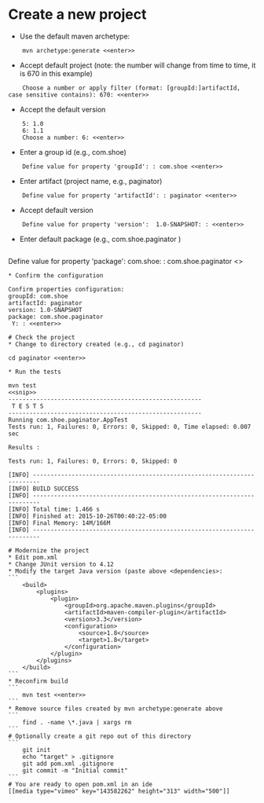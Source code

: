 # Create a new project
* Use the default maven archetype:
```
    mvn archetype:generate <<enter>>
```
* Accept default project (note: the number will change from time to time, it is 670 in this example)
```
    Choose a number or apply filter (format: [groupId:]artifactId, case sensitive contains): 670: <<enter>>
```
* Accept the default version
```
    5: 1.0
    6: 1.1
    Choose a number: 6: <<enter>>
```
* Enter a group id (e.g., com.shoe)
```
    Define value for property 'groupId': : com.shoe <<enter>>
```
* Enter artifact (project name, e.g., paginator)
```
    Define value for property 'artifactId': : paginator <<enter>>
```
* Accept default version
```
    Define value for property 'version':  1.0-SNAPSHOT: : <<enter>>
```
* Enter default package (e.g., com.shoe.paginator <enter>)
    ```
Define value for property 'package':  com.shoe: : com.shoe.paginator <<enter>>
```
* Confirm the configuration
```
    Confirm properties configuration:
    groupId: com.shoe
    artifactId: paginator
    version: 1.0-SNAPSHOT
    package: com.shoe.paginator
     Y: : <<enter>>
```
# Check the project
* Change to directory created (e.g., cd paginator)
```
    cd paginator <<enter>> 
```
* Run the tests
```
    mvn test
    <<snip>>
    -------------------------------------------------------
     T E S T S
    -------------------------------------------------------
    Running com.shoe.paginator.AppTest
    Tests run: 1, Failures: 0, Errors: 0, Skipped: 0, Time elapsed: 0.007 sec
    
    Results :
    
    Tests run: 1, Failures: 0, Errors: 0, Skipped: 0
    
    [INFO] ------------------------------------------------------------------------
    [INFO] BUILD SUCCESS
    [INFO] ------------------------------------------------------------------------
    [INFO] Total time: 1.466 s
    [INFO] Finished at: 2015-10-26T00:40:22-05:00
    [INFO] Final Memory: 14M/166M
    [INFO] ------------------------------------------------------------------------
````
# Modernize the project
* Edit pom.xml
* Change JUnit version to 4.12
* Modify the target Java version (paste above <dependencies>:
```
	<build>
		<plugins>
			<plugin>
				<groupId>org.apache.maven.plugins</groupId>
				<artifactId>maven-compiler-plugin</artifactId>
				<version>3.3</version>
				<configuration>
					<source>1.8</source>
					<target>1.8</target>
				</configuration>
			</plugin>
		</plugins>
	</build>
```
* Reconfirm build
```
    mvn test <<enter>>
```
* Remove source files created by mvn archetype:generate above
```
    find . -name \*.java | xargs rm
```
# Optionally create a git repo out of this directory
```
    git init
    echo "target" > .gitignore
    git add pom.xml .gitignore
    git commit -m "Initial commit"
```
# You are ready to open pom.xml in an ide
[[media type="vimeo" key="143582262" height="313" width="500"]]
